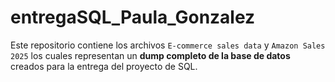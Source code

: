 # entregaSQL_Paula_Gonzalez

Este repositorio contiene los archivos `E-commerce sales data` y `Amazon Sales 2025`  los cuales representan un **dump completo de la base de datos** creados para la entrega del proyecto de SQL.
